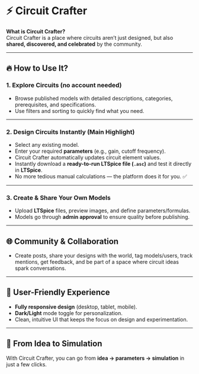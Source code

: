 # ⚡ Circuit Crafter

**What is Circuit Crafter?**  
Circuit Crafter is a place where circuits aren’t just designed, but also **shared, discovered, and celebrated** by the community.

---

## 🔥 How to Use It?

### 1. Explore Circuits (no account needed)
- Browse published models with detailed descriptions, categories, prerequisites, and specifications.  
- Use filters and sorting to quickly find what you need.

---

### 2. Design Circuits Instantly (Main Highlight)
- Select any existing model.  
- Enter your required **parameters** (e.g., gain, cutoff frequency).  
- Circuit Crafter automatically updates circuit element values.  
- Instantly download a **ready-to-run LTSpice file (`.asc`)** and test it directly in **LTSpice**.  
- No more tedious manual calculations — the platform does it for you. ✅  

---

### 3. Create & Share Your Own Models
- Upload **LTSpice** files, preview images, and define parameters/formulas.  
- Models go through **admin approval** to ensure quality before publishing.  

---

## 🌐 Community & Collaboration
- Create posts, share your designs with the world, tag models/users, track mentions, get feedback, and be part of a space where circuit ideas spark conversations.  

---

## 🎨 User-Friendly Experience
- **Fully responsive design** (desktop, tablet, mobile).  
- **Dark/Light** mode toggle for personalization.  
- Clean, intuitive UI that keeps the focus on design and experimentation.  

---

## 🚀 From Idea to Simulation
With Circuit Crafter, you can go from **idea → parameters → simulation** in just a few clicks.
